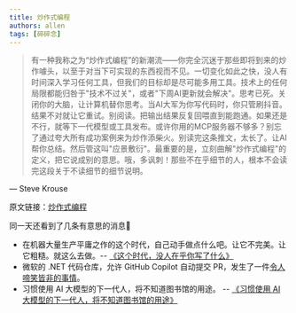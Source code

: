 ```yaml
---
title: 炒作式编程
authors: allen
tags: [碎碎念]
---
```


> 有一种我称之为“炒作式编程”的新潮流——你完全沉迷于那些即将到来的炒作噱头，以至于对当下可实现的东西视而不见。一切变化如此之快，没人有时间深入学习任何工具，但我们的目标却是尽可能多用工具。技术上的任何局限都能归咎于"技术不过关"，或者"下周AI更新就会解决"。思考已死。关闭你的大脑，让计算机替你思考。当AI大军为你写代码时，你只管刷抖音。结果不对就让它重试。别阅读。把输出结果反复回喂直到能跑通。如果还是不行，就等下一代模型或工具发布。或许你用的MCP服务器不够多？别忘了通过夸大所有成功案例来为炒作添柴火。别读完这条推文，太长了。让AI帮你总结。然后管这叫"应景敷衍"。最重要的是，立刻曲解"炒作式编程"的定义，把它说成别的意思。哦，多讽刺！那些不在乎细节的人，根本不会读完这段关于不读细节的细节说明。

— Steve Krouse

原文链接：[炒作式编程](https://simonwillison.net/2025/May/31/steve-krouse/)

<!-- truncate -->

同一天还看到了几条有意思的消息🤣

- 在机器大量生产平庸之作的这个时代，自己动手做点什么吧。让它不完美。让它粗糙。就这么去做。-- [《这个时代，没人在乎你写了什么》](https://dansinker.com/posts/2025-05-23-who-cares/)
- 微软的 .NET 代码仓库，允许 GitHub Copilot 自动提交 PR，发生了一件[令人啼笑皆非的事情](https://nmn.gl/blog/ai-scam)。
- 习惯使用 AI 大模型的下一代人，将不知道图书馆的用途。 -- [《习惯使用 AI 大模型的下一代人，将不知道图书馆的用途》](https://simonwillison.net/2025/Jun/3/benjamin-breen/)